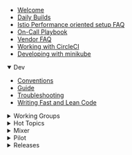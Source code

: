 
- [Welcome](Home)
- [Daily Builds](Daily%20Builds)
- [Istio Performance oriented setup FAQ](Istio-Performance-oriented-setup-FAQ)
- [On\-Call Playbook](On-Call%20Playbook)
- [Vendor FAQ](Vendor-FAQ)
- [Working with CircleCI](Working-with-CircleCI)
- [Developing with minikube](Developing-with-minikube)

<details open>
  <summary>Dev</summary>

- [Conventions](Dev-Conventions)
- [Guide](Dev-Guide)
- [Troubleshooting](Dev-Troubleshooting)
- [Writing Fast and Lean Code](Dev-Writing-Fast-and-Lean-Code)

</details>

<details>
  <summary>Working Groups</summary>

- [API Management](API-Management)
- [Config](Config)
- [Environments](Environments)
- [Networking](Networking)
- [Performance & Scalability](Performance-and-Scalability-WG)
- [Policies and Telemetry](Policies-and-Telemetry)
- [Test & Release](Test-and-Release)
</details>

<details>
  <summary>Hot Topics</summary>

- [API Management](API-Management)
- [Config](Config)
- [Environments](Environments)
- [Networking](Networking)
- [Performance & Scalability](Perf-and-Scalability-Hot-Topics)
- [Policies and Telemetry](Policies-and-Telemetry)
- [Test & Release](Test-and-Release)
</details>

<details>
  <summary>Mixer</summary>

- [Adapter Dev Guide](Mixer-Adapter-Dev-Guide)
- [Adapter Walkthrough](Mixer-Adapter-Walkthrough)
- [Running a Local Instance](Mixer-Running-a-Local-Instance)
- [Template Dev Guide](Mixer-Template-Dev-Guide)
- [Using a Custom Adapter](Mixer-Using-a-Custom-Adapter)

</details>

<details>
  <summary>Pilot</summary>

- [Proxy redirection](Proxy-Redirection)

</details>

<details>
  <summary>Releases</summary>

- [v0.2.1](v0.2.1)
- [v0.2.10](v0.2.10)
- [v0.2.12](v0.2.12)
- [v0.2.2](v0.2.2)
- [v0.2.4](v0.2.4)
- [v0.2.6](v0.2.6)
- [v0.2.7](v0.2.7)
- [v0.2.9](v0.2.9)
- [v0.3.0](v0.3.0)
- [v0.4.0](v0.4.0)
- [v0.5.1](v0.5.1)
</details>
